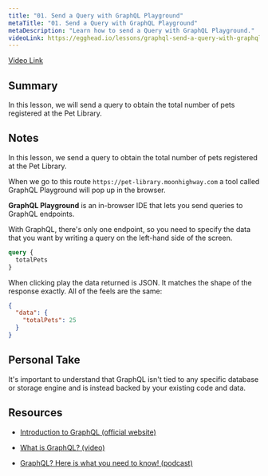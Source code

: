 ```yaml
---
title: "01. Send a Query with GraphQL Playground"
metaTitle: "01. Send a Query with GraphQL Playground"
metaDescription: "Learn how to send a Query with GraphQL Playground."
videoLink: https://egghead.io/lessons/graphql-send-a-query-with-graphql-playground
---
```


[Video Link](https://egghead.io/lessons/graphql-send-a-query-with-graphql-playground)

## Summary

In this lesson, we will send a query to obtain the total number of pets registered at the Pet Library.

## Notes

In this lesson, we send a query to obtain the total number of pets registered at the Pet Library.

When we go to this route `https://pet-library.moonhighway.com` a tool called GraphQL Playground will pop up in the browser.

**GraphQL Playground** is an in-browser IDE that lets you send queries to GraphQL endpoints.

With GraphQL, there's only one endpoint, so you need to specify the data that you want by writing a query on the left-hand side of the screen.

```graphql
query {
  totalPets
}
```

When clicking play the data returned is JSON. It matches the shape of the response exactly. All of the feels are the same:

```json
{
  "data": {
    "totalPets": 25
  }
}
```

## Personal Take

It's important to understand that GraphQL isn't tied to any specific database or storage engine and is instead backed by your existing code and data.

## Resources

- [Introduction to GraphQL (official website)](https://graphql.org/learn/)

- [What is GraphQL? (video)](https://www.youtube.com/watch?v=VjXb3PRL9WI)

- [GraphQL? Here is what you need to know! (podcast)](https://syntax.fm/show/027/graphql-here-is-what-you-need-to-know)

